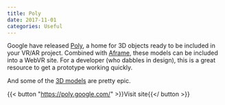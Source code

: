```yaml
---
title: Poly
date: 2017-11-01
categories: Useful
---
```


Google have released [Poly](https://poly.google.com/), a home for 3D objects ready to be included in your VR/AR project. Combined with [Aframe](https://aframe.io/), these models can be included into a WebVR site. For a developer (who dabbles in design), this is a great resource to get a prototype working quickly.

And some of the [3D models](https://poly.google.com/view/dLHpzNdygsg) are pretty epic.

{{< button "https://poly.google.com/" >}}Visit site{{</ button >}}
